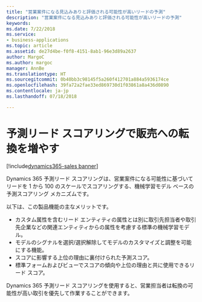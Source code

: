 ```yaml
---
title: "営業案件になる見込みありと評価される可能性が高いリードの予測"
description: "営業案件になる見込みありと評価される可能性が高いリードの予測"
keywords: 
ms.date: 7/22/2018
ms.service:
- business-applications
ms.topic: article
ms.assetid: de27d4be-f0f8-4151-8ab1-96e3d89a2637
author: MargoC
ms.author: margoc
manager: AnnBe
ms.translationtype: HT
ms.sourcegitcommit: 0b40bb3c98145f5a260f412701a884a5936174ce
ms.openlocfilehash: 39fa72a2fae33ed869730d1f03861a8a436d0890
ms.contentlocale: ja-jp
ms.lasthandoff: 07/18/2018

---
```


# <a name="increase-sales-conversions-with-predictive-lead-scoring"></a>予測リード スコアリングで販売への転換を増やす

[!include[dynamics365-sales banner](../includes/dynamics365-sales.md)]





Dynamics 365 予測リード スコアリングは、営業案件になる可能性に基づいてリードを 1 から 100 のスケールでスコアリングする、機械学習モデル ベースの予測スコアリング メカニズムです。 

以下は、この製品機能の主なメリットです。 

-  カスタム属性を含むリード エンティティの属性とは別に取引先担当者や取引先企業などの関連エンティティからの属性を考慮する標準の機械学習モデル。 
-  モデルのシグナルを選択/選択解除してモデルのカスタマイズと調整を可能にする機能。 
-  スコアに影響する上位の理由に裏付けられた予測スコア。 
-  標準フォームおよびビューでスコアの傾向や上位の理由と共に使用できるリード スコア。 

Dynamics 365 予測リード スコアリングを使用すると、営業担当者は転換の可能性が高い取引を優先して作業することができます。 

